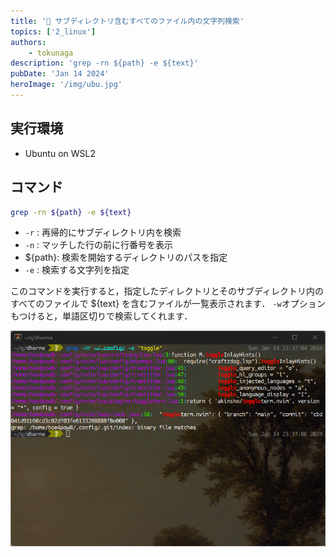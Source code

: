 ```yaml
---
title: '🥷 サブディレクトリ含むすべてのファイル内の文字列検索'
topics: ['2_linux']
authors:
    - tokunaga
description: 'grep -rn ${path} -e ${text}'
pubDate: 'Jan 14 2024'
heroImage: '/img/ubu.jpg'
---
```


## 実行環境

-   Ubuntu on WSL2

## コマンド

```sh
grep -rn ${path} -e ${text}
```

-   `-r` : 再帰的にサブディレクトリ内を検索
-   `-n` : マッチした行の前に行番号を表示
-   ${path}: 検索を開始するディレクトリのパスを指定
-   `-e` : 検索する文字列を指定

このコマンドを実行すると，指定したディレクトリとそのサブディレクトリ内のすべてのファイルで ${text} を含むファイルが一覧表示されます．
`-w`オプションもつけると，単語区切りで検索してくれます．

![grep](../../assets/images/20240114/grep.png)
